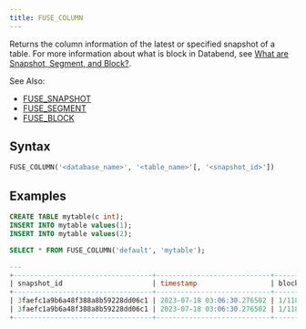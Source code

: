 ```yaml
---
title: FUSE_COLUMN
---
```


Returns the column information of the latest or specified snapshot of a table. For more information about what is block in Databend, see [What are Snapshot, Segment, and Block?](../../10-sql-commands/00-ddl/01-table/60-optimize-table.md#what-are-snapshot-segment-and-block).


See Also:

- [FUSE_SNAPSHOT](fuse_snapshot.md)
- [FUSE_SEGMENT](fuse_segment.md)
- [FUSE_BLOCK](fuse_block.md)

## Syntax

```sql
FUSE_COLUMN('<database_name>', '<table_name>'[, '<snapshot_id>'])
```

## Examples

```sql
CREATE TABLE mytable(c int);
INSERT INTO mytable values(1);
INSERT INTO mytable values(2);

SELECT * FROM FUSE_COLUMN('default', 'mytable');

---
+----------------------------------+----------------------------+---------------------------------------------------------+------------+-----------+-----------+-------------+-------------+-----------+--------------+------------------+
| snapshot_id                      | timestamp                  | block_location                                          | block_size | file_size | row_count | column_name | column_type | column_id | block_offset | bytes_compressed |
+----------------------------------+----------------------------+---------------------------------------------------------+------------+-----------+-----------+-------------+-------------+-----------+--------------+------------------+
| 3faefc1a9b6a48f388a8b59228dd06c1 | 2023-07-18 03:06:30.276502 | 1/118746/_b/44df130c207745cb858928135d39c1c0_v2.parquet |          4 |       196 |         1 | c           | Int32       |         0 |            8 |               14 |
| 3faefc1a9b6a48f388a8b59228dd06c1 | 2023-07-18 03:06:30.276502 | 1/118746/_b/b6f8496d7e3f4f62a89c09572840cf70_v2.parquet |          4 |       196 |         1 | c           | Int32       |         0 |            8 |               14 |
+----------------------------------+----------------------------+---------------------------------------------------------+------------+-----------+-----------+-------------+-------------+-----------+--------------+------------------+
```